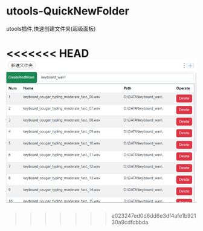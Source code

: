 # utools-QuickNewFolder
utools插件,快速创建文件夹(超级面板)

<<<<<<< HEAD
![newfolder](.\covid\src\newfolder.png)
=======
>>>>>>> e023247ed0d6dd6e3df4afe1b92130a9cdfcbbda
